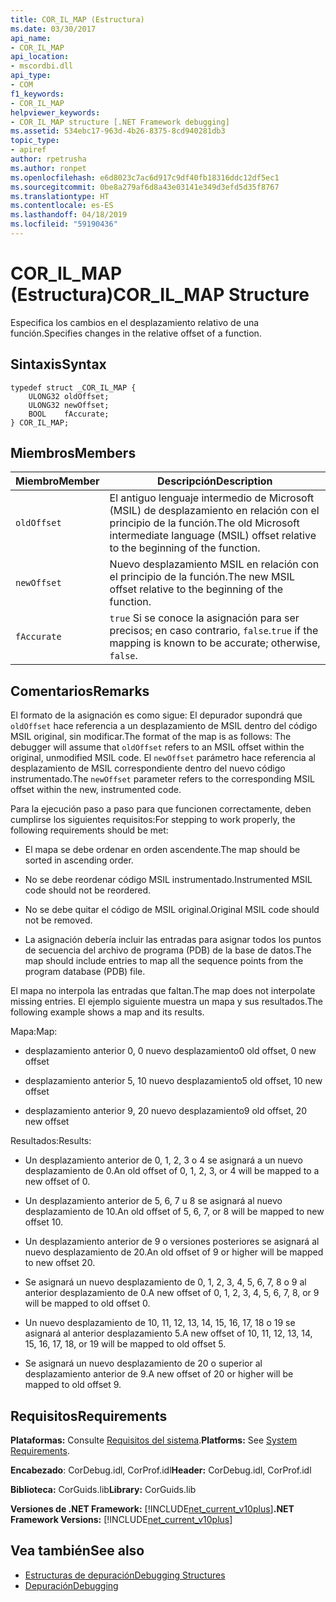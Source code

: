 ```yaml
---
title: COR_IL_MAP (Estructura)
ms.date: 03/30/2017
api_name:
- COR_IL_MAP
api_location:
- mscordbi.dll
api_type:
- COM
f1_keywords:
- COR_IL_MAP
helpviewer_keywords:
- COR_IL_MAP structure [.NET Framework debugging]
ms.assetid: 534ebc17-963d-4b26-8375-8cd940281db3
topic_type:
- apiref
author: rpetrusha
ms.author: ronpet
ms.openlocfilehash: e6d8023c7ac6d917c9df40fb18316ddc12df5ec1
ms.sourcegitcommit: 0be8a279af6d8a43e03141e349d3efd5d35f8767
ms.translationtype: HT
ms.contentlocale: es-ES
ms.lasthandoff: 04/18/2019
ms.locfileid: "59190436"
---
```

# <a name="corilmap-structure"></a><span data-ttu-id="470b7-102">COR_IL_MAP (Estructura)</span><span class="sxs-lookup"><span data-stu-id="470b7-102">COR_IL_MAP Structure</span></span>
<span data-ttu-id="470b7-103">Especifica los cambios en el desplazamiento relativo de una función.</span><span class="sxs-lookup"><span data-stu-id="470b7-103">Specifies changes in the relative offset of a function.</span></span>  
  
## <a name="syntax"></a><span data-ttu-id="470b7-104">Sintaxis</span><span class="sxs-lookup"><span data-stu-id="470b7-104">Syntax</span></span>  
  
```  
typedef struct _COR_IL_MAP {  
    ULONG32 oldOffset;   
    ULONG32 newOffset;   
    BOOL    fAccurate;  
} COR_IL_MAP;  
```  
  
## <a name="members"></a><span data-ttu-id="470b7-105">Miembros</span><span class="sxs-lookup"><span data-stu-id="470b7-105">Members</span></span>  
  
|<span data-ttu-id="470b7-106">Miembro</span><span class="sxs-lookup"><span data-stu-id="470b7-106">Member</span></span>|<span data-ttu-id="470b7-107">Descripción</span><span class="sxs-lookup"><span data-stu-id="470b7-107">Description</span></span>|  
|------------|-----------------|  
|`oldOffset`|<span data-ttu-id="470b7-108">El antiguo lenguaje intermedio de Microsoft (MSIL) de desplazamiento en relación con el principio de la función.</span><span class="sxs-lookup"><span data-stu-id="470b7-108">The old Microsoft intermediate language (MSIL) offset relative to the beginning of the function.</span></span>|  
|`newOffset`|<span data-ttu-id="470b7-109">Nuevo desplazamiento MSIL en relación con el principio de la función.</span><span class="sxs-lookup"><span data-stu-id="470b7-109">The new MSIL offset relative to the beginning of the function.</span></span>|  
|`fAccurate`|<span data-ttu-id="470b7-110">`true` Si se conoce la asignación para ser precisos; en caso contrario, `false`.</span><span class="sxs-lookup"><span data-stu-id="470b7-110">`true` if the mapping is known to be accurate; otherwise, `false`.</span></span>|  
  
## <a name="remarks"></a><span data-ttu-id="470b7-111">Comentarios</span><span class="sxs-lookup"><span data-stu-id="470b7-111">Remarks</span></span>  
 <span data-ttu-id="470b7-112">El formato de la asignación es como sigue: El depurador supondrá que `oldOffset` hace referencia a un desplazamiento de MSIL dentro del código MSIL original, sin modificar.</span><span class="sxs-lookup"><span data-stu-id="470b7-112">The format of the map is as follows: The debugger will assume that `oldOffset` refers to an MSIL offset within the original, unmodified MSIL code.</span></span> <span data-ttu-id="470b7-113">El `newOffset` parámetro hace referencia al desplazamiento de MSIL correspondiente dentro del nuevo código instrumentado.</span><span class="sxs-lookup"><span data-stu-id="470b7-113">The `newOffset` parameter refers to the corresponding MSIL offset within the new, instrumented code.</span></span>  
  
 <span data-ttu-id="470b7-114">Para la ejecución paso a paso para que funcionen correctamente, deben cumplirse los siguientes requisitos:</span><span class="sxs-lookup"><span data-stu-id="470b7-114">For stepping to work properly, the following requirements should be met:</span></span>  
  
-   <span data-ttu-id="470b7-115">El mapa se debe ordenar en orden ascendente.</span><span class="sxs-lookup"><span data-stu-id="470b7-115">The map should be sorted in ascending order.</span></span>  
  
-   <span data-ttu-id="470b7-116">No se debe reordenar código MSIL instrumentado.</span><span class="sxs-lookup"><span data-stu-id="470b7-116">Instrumented MSIL code should not be reordered.</span></span>  
  
-   <span data-ttu-id="470b7-117">No se debe quitar el código de MSIL original.</span><span class="sxs-lookup"><span data-stu-id="470b7-117">Original MSIL code should not be removed.</span></span>  
  
-   <span data-ttu-id="470b7-118">La asignación debería incluir las entradas para asignar todos los puntos de secuencia del archivo de programa (PDB) de la base de datos.</span><span class="sxs-lookup"><span data-stu-id="470b7-118">The map should include entries to map all the sequence points from the program database (PDB) file.</span></span>  
  
 <span data-ttu-id="470b7-119">El mapa no interpola las entradas que faltan.</span><span class="sxs-lookup"><span data-stu-id="470b7-119">The map does not interpolate missing entries.</span></span> <span data-ttu-id="470b7-120">El ejemplo siguiente muestra un mapa y sus resultados.</span><span class="sxs-lookup"><span data-stu-id="470b7-120">The following example shows a map and its results.</span></span>  
  
 <span data-ttu-id="470b7-121">Mapa:</span><span class="sxs-lookup"><span data-stu-id="470b7-121">Map:</span></span>  
  
-   <span data-ttu-id="470b7-122">desplazamiento anterior 0, 0 nuevo desplazamiento</span><span class="sxs-lookup"><span data-stu-id="470b7-122">0 old offset, 0 new offset</span></span>  
  
-   <span data-ttu-id="470b7-123">desplazamiento anterior 5, 10 nuevo desplazamiento</span><span class="sxs-lookup"><span data-stu-id="470b7-123">5 old offset, 10 new offset</span></span>  
  
-   <span data-ttu-id="470b7-124">desplazamiento anterior 9, 20 nuevo desplazamiento</span><span class="sxs-lookup"><span data-stu-id="470b7-124">9 old offset, 20 new offset</span></span>  
  
 <span data-ttu-id="470b7-125">Resultados:</span><span class="sxs-lookup"><span data-stu-id="470b7-125">Results:</span></span>  
  
-   <span data-ttu-id="470b7-126">Un desplazamiento anterior de 0, 1, 2, 3 o 4 se asignará a un nuevo desplazamiento de 0.</span><span class="sxs-lookup"><span data-stu-id="470b7-126">An old offset of 0, 1, 2, 3, or 4 will be mapped to a new offset of 0.</span></span>  
  
-   <span data-ttu-id="470b7-127">Un desplazamiento anterior de 5, 6, 7 u 8 se asignará al nuevo desplazamiento de 10.</span><span class="sxs-lookup"><span data-stu-id="470b7-127">An old offset of 5, 6, 7, or 8 will be mapped to new offset 10.</span></span>  
  
-   <span data-ttu-id="470b7-128">Un desplazamiento anterior de 9 o versiones posteriores se asignará al nuevo desplazamiento de 20.</span><span class="sxs-lookup"><span data-stu-id="470b7-128">An old offset of 9 or higher will be mapped to new offset 20.</span></span>  
  
-   <span data-ttu-id="470b7-129">Se asignará un nuevo desplazamiento de 0, 1, 2, 3, 4, 5, 6, 7, 8 o 9 al anterior desplazamiento de 0.</span><span class="sxs-lookup"><span data-stu-id="470b7-129">A new offset of 0, 1, 2, 3, 4, 5, 6, 7, 8, or 9 will be mapped to old offset 0.</span></span>  
  
-   <span data-ttu-id="470b7-130">Un nuevo desplazamiento de 10, 11, 12, 13, 14, 15, 16, 17, 18 o 19 se asignará al anterior desplazamiento 5.</span><span class="sxs-lookup"><span data-stu-id="470b7-130">A new offset of 10, 11, 12, 13, 14, 15, 16, 17, 18, or 19 will be mapped to old offset 5.</span></span>  
  
-   <span data-ttu-id="470b7-131">Se asignará un nuevo desplazamiento de 20 o superior al desplazamiento anterior de 9.</span><span class="sxs-lookup"><span data-stu-id="470b7-131">A new offset of 20 or higher will be mapped to old offset 9.</span></span>  
  
## <a name="requirements"></a><span data-ttu-id="470b7-132">Requisitos</span><span class="sxs-lookup"><span data-stu-id="470b7-132">Requirements</span></span>  
 <span data-ttu-id="470b7-133">**Plataformas:** Consulte [Requisitos del sistema](../../../../docs/framework/get-started/system-requirements.md).</span><span class="sxs-lookup"><span data-stu-id="470b7-133">**Platforms:** See [System Requirements](../../../../docs/framework/get-started/system-requirements.md).</span></span>  
  
 <span data-ttu-id="470b7-134">**Encabezado**: CorDebug.idl, CorProf.idl</span><span class="sxs-lookup"><span data-stu-id="470b7-134">**Header:** CorDebug.idl, CorProf.idl</span></span>  
  
 <span data-ttu-id="470b7-135">**Biblioteca:** CorGuids.lib</span><span class="sxs-lookup"><span data-stu-id="470b7-135">**Library:** CorGuids.lib</span></span>  
  
 <span data-ttu-id="470b7-136">**Versiones de .NET Framework:** [!INCLUDE[net_current_v10plus](../../../../includes/net-current-v10plus-md.md)]</span><span class="sxs-lookup"><span data-stu-id="470b7-136">**.NET Framework Versions:** [!INCLUDE[net_current_v10plus](../../../../includes/net-current-v10plus-md.md)]</span></span>  
  
## <a name="see-also"></a><span data-ttu-id="470b7-137">Vea también</span><span class="sxs-lookup"><span data-stu-id="470b7-137">See also</span></span>

- [<span data-ttu-id="470b7-138">Estructuras de depuración</span><span class="sxs-lookup"><span data-stu-id="470b7-138">Debugging Structures</span></span>](../../../../docs/framework/unmanaged-api/debugging/debugging-structures.md)
- [<span data-ttu-id="470b7-139">Depuración</span><span class="sxs-lookup"><span data-stu-id="470b7-139">Debugging</span></span>](../../../../docs/framework/unmanaged-api/debugging/index.md)
